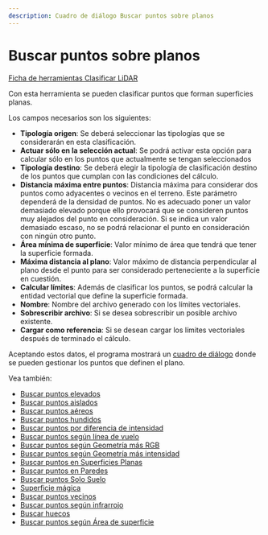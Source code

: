 ```yaml
---
description: Cuadro de diálogo Buscar puntos sobre planos
---
```


# Buscar puntos sobre planos

[Ficha de herramientas Clasificar LiDAR](../../fichas-de-herramientas/ficha-de-herramientas-clasificar-lidar.md)

Con esta herramienta se pueden clasificar puntos que forman superficies planas.

Los campos necesarios son los siguientes:

* **Tipología origen**: Se deberá seleccionar las tipologías que se considerarán en esta clasificación.
* **Actuar sólo en la selección actual**: Se podrá activar esta opción para calcular sólo en los puntos que actualmente se tengan seleccionados
* **Tipología destino**: Se deberá elegir la tipología de clasificación destino de los puntos que cumplan con las condiciones del cálculo.
* **Distancia máxima entre puntos**: Distancia máxima para considerar dos puntos como adyacentes o vecinos en el terreno. Este parámetro dependerá de la densidad de puntos. No es adecuado poner un valor demasiado elevado porque ello provocará que se consideren puntos muy alejados del punto en consideración. Si se indica un valor demasiado escaso, no se podrá relacionar el punto en consideración con ningún otro punto.
* **Área mínima de superficie**: Valor mínimo de área que tendrá que tener la superficie formada.
* **Máxima distancia al plano**: Valor máximo de distancia perpendicular al plano desde el punto para ser considerado perteneciente a la superficie en cuestión.
* **Calcular límites**: Además de clasificar los puntos, se podrá calcular la entidad vectorial que define la superficie formada.
* **Nombre**: Nombre del archivo generado con los límites vectoriales.
* **Sobrescribir archivo**: Si se desea sobrescribir un posible archivo existente.
* **Cargar como referencia**: Si se desean cargar los límites vectoriales después de terminado el cálculo.

Aceptando estos datos, el programa mostrará un [cuadro de diálogo](Cuadro%20de%20dialogo%20Calcular%20plano.htm) donde se pueden gestionar los puntos que definen el plano.

Vea también:

* [Buscar puntos elevados](buscar-puntos-elevados.md)
* [Buscar puntos aislados](buscar-puntos-aislados.md)
* [Buscar puntos aéreos](buscar-puntos-aereos.md)
* [Buscar puntos hundidos](buscar-puntos-hundidos.md)
* [Buscar puntos por diferencia de intensidad](buscar-puntos-por-diferencia-de-intensidad.md)
* [Buscar puntos según línea de vuelo](buscar-puntos-segun-linea-de-vuelo.md)
* [Buscar puntos según Geometría más RGB](buscar-puntos-segun-geometria-mas-rgb.md)
* [Buscar puntos según Geometría más intensidad](buscar-puntos-segun-geometria-mas-intensidad.md)
* [Buscar puntos en Superficies Planas](buscar-puntos-en-superficies-planas.md)
* [Buscar puntos en Paredes](buscar-puntos-en-paredes.md)
* [Buscar puntos Solo Suelo](solo-suelo.md)
* [Superficie mágica](superficie-magica/)
* [Buscar puntos vecinos](buscar-vecinos.md)
* [Buscar puntos según infrarrojo](buscar-puntos-segun-infrarrojo.md)
* [Buscar huecos](buscar-huecos.md)
* [Buscar puntos según Área de superficie](buscar-puntos-segun-area.md)

